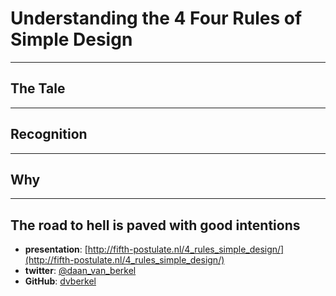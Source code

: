 # Understanding the 4 Four Rules of Simple Design

---

## The Tale

---

## Recognition

---

## Why

---

## The road to hell is paved with good intentions 


* **presentation**: [http://fifth-postulate.nl/4_rules_simple_design/](http://fifth-postulate.nl/4_rules_simple_design/)
* **twitter**: [@daan_van_berkel](https://twitter.com/daan_van_berkel)
* **GitHub**: [dvberkel](https://github.com/dvberkel)
